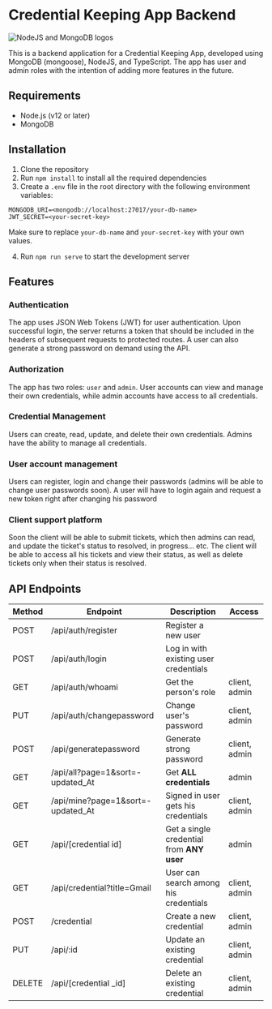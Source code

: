 <h1>Credential Keeping App Backend</h1>

<img src="https://user-images.githubusercontent.com/31761132/73010697-b4c12600-3e34-11ea-8216-bfe2f40856da.png" alt="NodeJS and MongoDB logos">

<p>This is a backend application for a Credential Keeping App, developed using MongoDB (mongoose), NodeJS, and TypeScript. The app has user and admin roles with the intention of adding more features in the future.</p>

<h2>Requirements</h2>

<ul>
  <li>Node.js (v12 or later)</li>
  <li>MongoDB</li>
</ul>

<h2>Installation</h2>

<ol>
  <li>Clone the repository</li>
  <li>Run <code>npm install</code> to install all the required dependencies</li>
  <li>Create a <code>.env</code> file in the root directory with the following environment variables:</li>
</ol>

<pre><code>MONGODB_URI=&lt;mongodb://localhost:27017/your-db-name&gt;
JWT_SECRET=&lt;your-secret-key&gt;
</code></pre>

<p>Make sure to replace <code>your-db-name</code> and <code>your-secret-key</code> with your own values.</p>

<ol start="4">
  <li>Run <code>npm run serve</code> to start the development server</li>
</ol>

<h2>Features</h2>

<h3>Authentication</h3>

<p>The app uses JSON Web Tokens (JWT) for user authentication. Upon successful login, the server returns a token that should be included in the headers of subsequent requests to protected routes. A user can also generate a strong password on demand using the API.</p>

<h3>Authorization</h3>

<p>The app has two roles: <code>user</code> and <code>admin</code>. User accounts can view and manage their own credentials, while admin accounts have access to all credentials.</p>

<h3>Credential Management</h3>

<p>Users can create, read, update, and delete their own credentials. Admins have the ability to manage all credentials.</p>

<h3>User account management</h3>

<p>Users can register, login and change their passwords (admins will be able to change user passwords soon). A user will have to login again and request a new token right after changing his password</p>

<h3>Client support platform</h3>

<p>Soon the client will be able to submit tickets, which then admins can read, and update the ticket's status to resolved, in progress... etc. The client will be able to access all his tickets and view their status, as well as delete tickets only when their status is resolved.</p>

<h2>API Endpoints</h2>

<table>
  <thead>
    <tr>
      <th>Method</th>
      <th>Endpoint</th>
      <th>Description</th>
      <th>Access</th>
    </tr>
  </thead>
  <tbody>
    <tr>
      <td>POST</td>
      <td>/api/auth/register</td>
      <td>Register a new user</td>
       <td></td>
    </tr>
    <tr>
      <td>POST</td>
      <td>/api/auth/login</td>
      <td>Log in with existing user credentials</td>
      <td></td>
    </tr> 
    <tr>
      <td>GET</td>
      <td>/api/auth/whoami</td>
      <td>Get the person's role</td>
       <td>client, admin</td>
    </tr>  
     <tr>
      <td>PUT</td>
      <td>/api/auth/changepassword</td>
      <td>Change user's password</td>
       <td>client, admin</td>
    </tr> 
     <tr>
      <td>POST</td>
      <td>/api/generatepassword</td>
      <td>Generate strong password</td>
       <td>client, admin</td>
    </tr>  
    <tr>
      <td>GET</td>
      <td>/api/all?page=1&sort=-updated_At</td>
      <td>Get <strong>ALL<strong> credentials</td>
       <td>admin</td>
    </tr>
    <tr>
      <td>GET</td>
      <td>/api/mine?page=1&sort=-updated_At</td>
      <td>Signed in user gets his credentials</td>
       <td>client, admin</td>
    </tr> 
    <tr>
      <td>GET</td>
      <td>/api/[credential id]</td>
      <td>Get a single credential from <strong>ANY<strong> user</td>
       <td>admin</td>
    </tr>
    <tr>
      <td>GET</td>
      <td>/api/credential?title=Gmail</td>
      <td>User can search among his credentials</td>
       <td>client, admin</td>
    </tr>
    <tr>
      <td>POST</td>
      <td>/credential</td>
      <td>Create a new credential</td>
      <td>client, admin</td>
    </tr>
    <tr>
      <td>PUT</td>
      <td>/api/:id</td>
      <td>Update an existing credential</td>
       <td>client, admin</td>
    </tr>
    <tr>
      <td>DELETE</td>
      <td>/api/[credential _id]</td>
      <td>Delete an existing credential</td>
       <td>client, admin</td>
    </tr>
